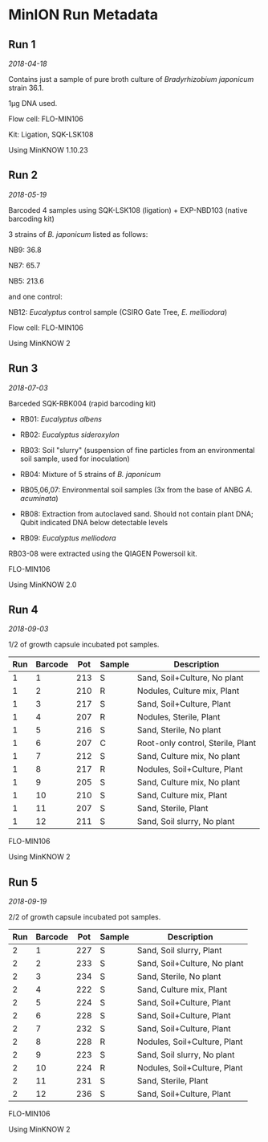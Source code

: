 # MinION Run Metadata

## Run 1

*2018-04-18*

Contains just a sample of pure broth culture of *Bradyrhizobium japonicum* strain 36.1.

1µg DNA used.

Flow cell: FLO-MIN106

Kit: Ligation, SQK-LSK108

Using MinKNOW 1.10.23

## Run 2

*2018-05-19*

Barcoded 4 samples using SQK-LSK108 (ligation) + EXP-NBD103 (native barcoding kit)

3 strains of *B. japonicum* listed as follows:

NB9: 36.8

NB7: 65.7

NB5: 213.6

and one control:

NB12: *Eucalyptus* control sample (CSIRO Gate Tree, *E. melliodora*)

Flow cell: FLO-MIN106

Using MinKNOW 2

## Run 3

*2018-07-03*

Barceded SQK-RBK004 (rapid barcoding kit)

- RB01: *Eucalyptus albens*

- RB02: *Eucalyptus sideroxylon*

- RB03: Soil "slurry" (suspension of fine particles from an environmental soil sample, used for inoculation)

- RB04: Mixture of 5 strains of *B. japonicum*

- RB05,06,07: Environmental soil samples (3x from the base of ANBG *A. acuminata*)

- RB08: Extraction from autoclaved sand. Should not contain plant DNA; Qubit indicated DNA below detectable levels

- RB09: *Eucalyptus melliodora*

RB03-08 were extracted using the QIAGEN Powersoil kit.

FLO-MIN106

Using MinKNOW 2.0

## Run 4

*2018-09-03*

1/2 of growth capsule incubated pot samples.

| Run | Barcode | Pot | Sample | Description                       |
|-----|---------|-----|--------|-----------------------------------|
| 1   | 1       | 213 | S      | Sand, Soil+Culture, No plant      |
| 1   | 2       | 210 | R      | Nodules, Culture mix, Plant       |
| 1   | 3       | 217 | S      | Sand, Soil+Culture, Plant         |
| 1   | 4       | 207 | R      | Nodules, Sterile, Plant           |
| 1   | 5       | 216 | S      | Sand, Sterile, No plant           |
| 1   | 6       | 207 | C      | Root-only control, Sterile, Plant |
| 1   | 7       | 212 | S      | Sand, Culture mix, No plant       |
| 1   | 8       | 217 | R      | Nodules, Soil+Culture, Plant      |
| 1   | 9       | 205 | S      | Sand, Culture mix, No plant       |
| 1   | 10      | 210 | S      | Sand, Culture mix, Plant          |
| 1   | 11      | 207 | S      | Sand, Sterile, Plant              |
| 1   | 12      | 211 | S      | Sand, Soil slurry, No plant       |


FLO-MIN106

Using MinKNOW 2

## Run 5

*2018-09-19*

2/2 of growth capsule incubated pot samples.

| Run | Barcode | Pot | Sample | Description                       |
|-----|---------|-----|--------|-----------------------------------|
| 2   | 1       | 227 | S      | Sand, Soil slurry, Plant          |
| 2   | 2       | 233 | S      | Sand, Soil+Culture, No plant      |
| 2   | 3       | 234 | S      | Sand, Sterile, No plant           |
| 2   | 4       | 222 | S      | Sand, Culture mix, Plant          |
| 2   | 5       | 224 | S      | Sand, Soil+Culture, Plant         |
| 2   | 6       | 228 | S      | Sand, Soil+Culture, Plant         |
| 2   | 7       | 232 | S      | Sand, Soil+Culture, Plant         |
| 2   | 8       | 228 | R      | Nodules, Soil+Culture, Plant      |
| 2   | 9       | 223 | S      | Sand, Soil slurry, No plant       |
| 2   | 10      | 224 | R      | Nodules, Soil+Culture, Plant      |
| 2   | 11      | 231 | S      | Sand, Sterile, Plant              |
| 2   | 12      | 236 | S      | Sand, Soil+Culture, Plant         |


FLO-MIN106

Using MinKNOW 2

